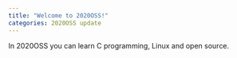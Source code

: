 ```yaml
---
title: "Welcome to 2020OSS!"
categories: 2020OSS update
---
```

In 2020OSS you can learn C programming, Linux and open source.  
